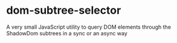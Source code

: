 # dom-subtree-selector
A very small JavaScript utility to query DOM elements through the ShadowDom subtrees in a sync or an async way

